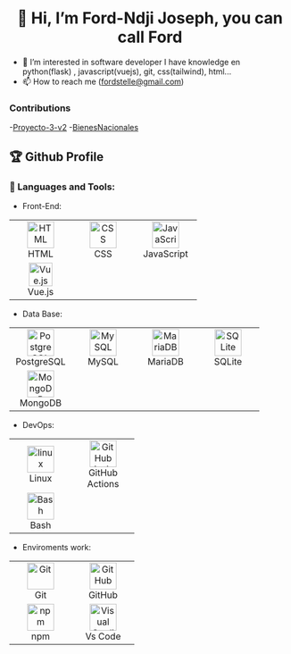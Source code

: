 <h1 align="center">👋 Hi, I’m Ford-Ndji Joseph, you can call Ford</h1>

- 👀 I’m interested in software developer
I have knowledge en python(flask) , javascript(vuejs), git, css(tailwind), html...
- 📫 How to reach me (fordstelle@gmail.com)

### Contributions 
-[Proyecto-3-v2](https://github.com/gabrielj2814/proyecto-3-v2)
-[BienesNacionales](https://github.com/ford2221/BienesNacionales)

## 🏆 Github Profile 

### 🔨 Languages and Tools:

* Front-End:
<table>
  <tr>
    <td align="center" width="96">
      <img alt="HTML" width="48" height="48" src="https://www.vectorlogo.zone/logos/w3_html5/w3_html5-icon.svg">
      <br>HTML
    </td>
    <td align="center" width="96">
      <img alt="CSS" width="48" height="48" src="https://www.vectorlogo.zone/logos/w3_css/w3_css-icon.svg">
      <br>CSS
    </td>
    <td align="center" width="96">
      <img alt="JavaScript" width="48" height="48" src="./icons/javascript/javascript.svg">
      <br>JavaScript
    </td>
  </tr>
  <tr>
    <td align="center" width="96">
      <img alt="Vue.js" height="42px" src="./icons/vue/vue.svg"/>
      <br>Vue.js
    </td>
  </tr>
</table>

* Data Base:

<table>
  <tr>
    <td align="center" width="96">
      <img alt="PostgreSQL" width="48" height="48" src="./icons/postgresql/postgresql.svg"/>
      <br>PostgreSQL
    </td>
    <td align="center" width="96">
      <img alt="MySQL" width="48" height="48" src="https://www.vectorlogo.zone/logos/mysql/mysql-icon.svg"/>
      <br>MySQL
    </td>
    <td align="center" width="96">
      <img alt="MariaDB" width="48" height="48" src="https://www.vectorlogo.zone/logos/mariadb/mariadb-icon.svg"/>
      <br>MariaDB
    </td>
    <td align="center" width="96">
      <img alt="SQLite" width="48" height="48" src="https://www.vectorlogo.zone/logos/sqlite/sqlite-icon.svg"/>
      <br>SQLite
    </td>
  </tr>
  <tr>
    <td align="center" width="96">
      <img alt="MongoDB" width="48" height="48" src="https://www.vectorlogo.zone/logos/mongodb/mongodb-icon.svg"/>
      <br>MongoDB
    </td>
  </tr>
</table>

* DevOps:

<table>
  <tr>
    <td align="center" width="96">
      <img alt="linux" width="48" height="48" src="./icons/linux/linux.svg"/>
      <br>Linux
    </td>
    <td align="center" width="96">
      <img alt="GitHub Actions" width="48" height="48" src="./icons/github/github-actions.svg"/>
      <br>GitHub Actions
    </td>
  </tr>
  <tr>
    <td align="center" width="96">
      <img alt="Bash" width="48" height="48" src="./icons/bash/bash.svg"/>
      <br>Bash
    </td>
  </tr>
</table>

* Enviroments work:

<table>
  <tr>
    <td align="center" width="96">
      <img alt="Git" width="48" height="48" src="./icons/git-scm/git-scm.svg"/>
      <br>Git
    </td>
    <td align="center" width="96">
      <img alt="GitHub" width="48" height="48" src="https://www.vectorlogo.zone/logos/github/github-tile.svg"/>
      <br>GitHub
    </td>
  </tr>
  <tr>
    <td align="center" width="96">
      <img alt="npm" width="48" height="48" src="https://www.vectorlogo.zone/logos/npmjs/npmjs-ar21.svg"/>
      <br>npm
    </td>
    <td align="center" width="96">
      <img alt="Visual Studio Code" width="48" height="48" src="https://www.vectorlogo.zone/logos/visualstudio_code/visualstudio_code-icon.svg">
      <br>Vs Code
    </td>
  </tr>
</table>

<!---
ford2221/ford2221 is a ✨ special ✨ repository because its `README.md` (this file) appears on your GitHub profile.
You can click the Preview link to take a look at your changes.
--->
